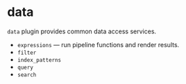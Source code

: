 # data

`data` plugin provides common data access services.

- `expressions` &mdash; run pipeline functions and render results.
- `filter`
- `index_patterns`
- `query`
- `search`
